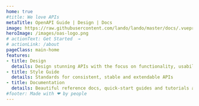 ```yaml
---
home: true
#title: We love APIs
metaTitle: OpenAPI Guide | Design | Docs
image: https://raw.githubusercontent.com/lando/lando/master/docs/.vuepress/public/images/hero-pink.png
heroImage: /images/oas-logo.png
# actionText: Get Started  →
# actionLink: /about
pageClass: main-home
features:
- title: Design
  details: Design stunning APIs with the focus on functionality, usability and creating a nice user experience
- title: Style Guide
  details: Standards for consistent, stable and extendable APIs
- title: Documentation
  details: Beautiful reference docs, quick-start guides and tutorials are part of awesome APIs
#footer: Made with ❤ by people
---
```





<!-- ::: teaser
Moin
<img src="/code-snapshot.png"/>
::: -->



<!-- We aim for the highest quality possible! The API and docs (API reference and additionally documentation like getting started, tutorials, etc) should be as clear and stunning as possible.

**The API is your contract!** -->

